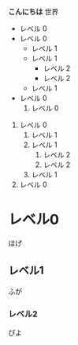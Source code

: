 **こんにちは**
世界
- レベル 0
- レベル 0
  - レベル 1
  - レベル 1
    - レベル 2 
    - レベル 2
  - レベル 1
- レベル 0
  1. レベル 0
1. レベル 0
   1. レベル 1 
   1. レベル 1
      1. レベル 2 
      1. レベル 2
   1. レベル 1
1. レベル 0
# レベル0
ほげ
## レベル1
ふが
### レベル2
ぴよ
